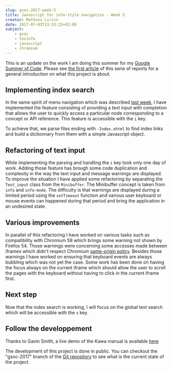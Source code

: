 ```yaml
---
slug: gsoc-2017-week-5
title: Javascript for info-style navigation - Week 5
creator: Mathieu Lirzin
date: 2017-07-03T13:53:23+02:00
subject:
    - gsoc
    - texinfo
    - javascript
    - chromium
---
```


This is an update on the work I am doing this summer for my [Google Summer of Code](https://summerofcode.withgoogle.com/projects/#6199074135998464).  Please see [the first article](http://mathieu.lirzin.emi.u-bordeaux.fr/2017/06/03/gsoc2017-1/) of this serie of reports for a general introduction on what this project is about.

## Implementing index search

In the same spirit of menu navigation which was described [last week](http://mathieu.lirzin.emi.u-bordeaux.fr/2017/06/25/gsoc2017-4/), I have implemented the feature consisting of providing a text input with completion that allows the user to quickly access a particular node corresponding to a concept or API reference.  This feature is accessible with the `i` key.

To achieve that, we parse files ending with `-Index.xhtml` to find index links and build a dictionnary from them with a simple Javascript object.

## Refactoring of text input

While implementing the parsing and handling the `i` key took only one day of work. Adding those feature has brough some code duplication and complexity in the way the text input and message warnings are displayed.  To improve the situation I have applied some refactoring by separating the `Text_input` class from the `Minibuffer`.  The Minibuffer concept is taken from `info` and `info-mode`.  The difficulty is that warnings are displayed during a limited period using the `setTimeout` function and various user keyboard or mouse events can happened during that period and bring the application in an undesired state.

## Various improvements

In parallel of this refactoring I have worked on various tasks such as compatibility with Chromium 59 which brings some warning not shown by Firefox 54.  Those warnings were concerning some accesses made between iframes which didn't respect Chromium [same-origin policy](https://en.wikipedia.org/wiki/Same-origin_policy).  Besides those warnings I have worked on  ensuring that keyboard events are always bubbling which was not yet the case.  Some work has been done on having the focus always on the current iframe which should allow the user to scroll the pages with the keyboard without having to click in the current iframe first.

## Next step 

Now that the index search is working, I will focus on the global text search which will be accessible with the `s` key.

## Follow the developpement

Thanks to Gavin Smith, a live demo of the Kawa manual is available [here](https://www.gnu.org/software/texinfo/gsoc-2017-js-example/kawa)

The development of this project is done in public.  You can checkout the "gsoc-2017" branch of the [Git repository](https://git.savannah.gnu.org/git/texinfo.git) to see what is the current state of the project.
